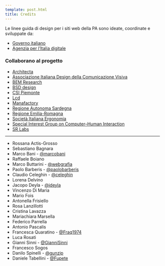 ```yaml
---
template: post.html
title: Credits
---
```


Le linee guida di design per i siti web della PA
sono ideate, coordinate e sviluppate da:

- [Governo italiano](http://www.governo.it)
- [Agenzia per l’Italia digitale](http://www.agid.gov.it)

### Collaborano al progetto

- [Architecta](http://www.architecta.it)
- [Associazione Italiana Design della Comunicazione Visiva](http://www.aiap.it)
- [BEM Research](http://www.bemresearch.it)
- [BSD design](http://www.bsdesign.eu)
- [CSI Piemonte](http://www.csipiemonte.it)
- [Lcd](http://lcd.it)
- [Manafactory](http://www.manafactory.it)
- [Regione Autonoma Sardegna](http://www.regione.sardegna.it)
- [Regione Emilia-Romagna](http://www.regione.emilia-romagna.it/)
- [Società Italiana Ergonomia](http://www.societadiergonomia.it)
- [Special Interest Group on Computer–Human Interaction](http://sigchitaly.eu/it/informazioni-generali/)
- [SR Labs](www.srlabs.it)

---

- Rossana Actis-Grosso
- Sebastiano Bagnara
- Marco Bani - [@marcobani](https://github.com/marcobani)
- Raffaele Boiano
- Marco Buttarini - [@webgrafia](https://github.com/webgrafia)
- Paolo Barberis - [@paolobarberis](https://github.com/paolobarberis)
- Claudio Celeghin - [@celeghin](https://github.com/celeghin)
- Lorena Delvino
- Jacopo Deyla - [@jdeyla](https://github.com/jdeyla)
- Vincenzo Di Maria
- Mario Fois
- Antonella Frisiello
- Rosa Lanzillotti
- Cristina Lavazza
- Mariachiara Marsella
- Federico Parrella
- Antonio Pascalis
- Francesca Quaratino - [@Fraq1974](https://github.com/Fraq1974)
- Luca Rosati
- Gianni Sinni - [@GianniSinni](https://github.com/GianniSinni)
- Francesco Sogos
- Danilo Spinelli - [@gunzip](https://github.com/gunzip)
- Daniele Tabellini - [@Fupete](https://github.com/Fupete)
